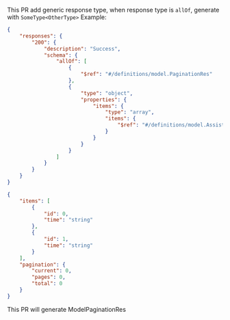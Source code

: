 This PR add generic response type, when response type is `allOf`, generate with `SomeType<OtherType>`
Example:

```json
{
    "responses": {
        "200": {
            "description": "Success",
            "schema": {
                "allOf": [
                    {
                        "$ref": "#/definitions/model.PaginationRes"
                    },
                    {
                        "type": "object",
                        "properties": {
                            "items": {
                                "type": "array",
                                "items": {
                                    "$ref": "#/definitions/model.AssistanceSimpleListRes"
                                }
                            }
                        }
                    }
                ]
            }
        }
    }
}
``` 

```json
{
	"items": [
        {
			"id": 0,
			"time": "string"
		},
		{
			"id": 1,
			"time": "string"
		}
	],
	"pagination": {
		"current": 0,
		"pages": 0,
		"total": 0
	}
}
```

This PR will generate ModelPaginationRes<ModelAssistanceSimpleListRes>
